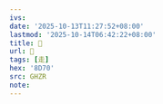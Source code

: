 ```yaml
---
ivs:
date: '2025-10-13T11:27:52+08:00'
lastmod: '2025-10-14T06:42:22+08:00'
title: 󰚒
url: 󰚒
tags: [走]
hex: '8D70'
src: GHZR
note:
---
```


